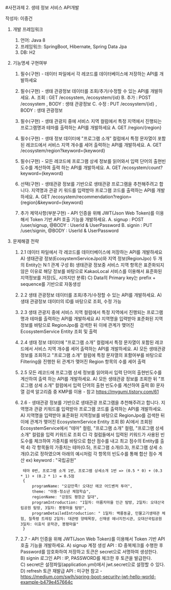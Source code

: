 ﻿#사전과제 2. 생테 정보 서비스 API개발

작성자: 이중건

1. 개발 프레임워크
	1) 언어: Java 8
	2) 프레임워크: SpringBoot, Hibernate, Spring Data Jpa
	3) DB: H2

2. 기능명세 구현여부
	1) 필수(구현) - 데이터 파일에서 각 레코드를 데이터베이스에 저장하는 API를 개발하세요
	2) 필수(구현) - 생태 관광정보 데이터를 조회/추가/수정할 수 있는 API를 개발하세요. 
		A. 조회 : GET /ecosystem, /ecosystem/{id}
		B. 추가 : POST /ecosystem , BODY : 생태 관광정보
		C. 수정 : PUT /ecosystem/{id} , BODY : 생태 관광정보
		
	3) 필수(구현) - 생태 관광지 중에 서비스 지역 컬럼에서 특정 지역에서 진행되는 프로그램명과 테마를 출력하는 API를 개발하세요
		A. GET /region/{region}
		
	4) 필수(구현) - 생태 정보 데이터에 "프로그램 소개” 컬럼에서 특정 문자열이 포함된 레코드에서 서비스 지역 개수를 세어 출력하는 API를 개발하세요.
		A. GET /ecosystem/region?keyword={keyword}
		
		
	5) 필수(구현) - 모든 레코드에 프로그램 상세 정보를 읽어와서 입력 단어의 출현빈도수를 계산하여 출력 하는 API를 개발하세요. 
		A. GET /ecosystem/count?keyword={keyword}
	
	6) 선택(구현) - 생태관광 정보를 기반으로 생태관광 프로그램을 추천해주려고 합니다. 지역명과 관광 키 워드를 입력받아 프로그램 코드를 출력하는 API를 개발하세요.
		A. GET /ecosystem/recommendation?region={region}&keyword={keyword}
		
	7) 추가 제약사항(부분구현) - API 인증을 위해 JWT(Json Web Token)를 이용해서 Token 기반 API 호출 기능을 개발하세요. 
		A. signup : POST /user/signup, @BODY : UserId & UserPassword
		B. signin : PUT /user/signin, @BODY : UserId & UserPassword
	
3. 문제해결 전략
	1) 2.1 데이터 파일에서 각 레코드를 데이터베이스에 저장하는 API를 개발하세요
		A) 생태관광 정보(EcosystemServiceJpo)와 지역 정보(RegionJpo) 두 개의 Entity는 N:1 관계 구성
		B) 생태관광 정보중 서비스 지역 항목은 표준화되지 않은 이유로 해당 정보를 바탕으로 KakaoLocal 서비스를 이용해서 표준화된 지역정보를 저장(도, 시까지만 분류)
		C) Data의 Primary key는 prefix + sequence를 기반으로 자동생성
	
	2) 2.2 생태 관광정보 데이터를 조회/추가/수정할 수 있는 API를 개발하세요.
		A) 생태 관광정보 데이터의 ID를 바탕으로 조회, 수정 가능
		
	3) 2.3 생태 관광지 중에 서비스 지역 컬럼에서 특정 지역에서 진행되는 프로그램명과 테마를 출력하는 API를 개발하세요
		A) 지역명을 입력받아 표준화된 지역정보를 바탕으로 RegionJpo를 검색한 뒤 이에 관계가 맺어진 EcosystemService Entity 조회 및 출력
		
	4) 2.4 생태 정보 데이터에 "프로그램 소개” 컬럼에서 특정 문자열이 포함된 레코드에서 서비스 지역 개수를 세어 출력하는 API를 개발하세요.
		A) 모든 생태관광 정보를 조회하고 "프로그램 소개" 컬럼에 특정 문자열의 포함여부를 바탕으로 Filtering을 진행한 뒤 관계가 맺어진 Region 항목의 수를 세어 출력
		
	5) 2.5 모든 레코드에 프로그램 상세 정보를 읽어와서 입력 단어의 출현빈도수를 계산하여 출력 하는 API를 개발하세요.
		A) 모든 생태관광 정보를 조회한 뒤 "프로그램 상세 소개" 컬럼에서 입력 단어의 출현 빈도수를 계산하여 출력
		B) 문자열 검색 알고리즘 중 KMP를 이용 - 참고 https://mygumi.tistory.com/61
		
	6) 2.6 - 생태관광 정보를 기반으로 생태관광 프로그램을 추천해주려고 합니다. 지역명과 관광 키워드를 입력받아 프로그램 코드를 출력하는 API를 개발하세요.
		A) 지역명을 입력받아 표준화된 지역정보를 바탕으로 RegionJpo를 검색한 뒤 이에 관계가 맺어진 EcosystemService Entity 조회
		B) A)에서 조회된 EcosystemService에서 "테마" 컬럼, "프로그램 소개" 컬럼, "프로그램 상세 소개" 컬럼을 입력 키워드로 조회
		C) 각 컬럼들에서 입력된 키워드가 사용된 빈도수를 체크하여 가중치를 바탕으로 합산 점수를 내고 최고 점수의 Entity를 출력
		4) 각 항목들의 가중치는 테마(0.5), 프로그램 소개(0.3), 프로그램 상세 소개(0.2)로 정하였으며 아래의 예시처럼 각 항목의 빈도수를 통해 합산 점수 계산
			ex) keyword : "국립공원"
			
			테마 0번, 프로그램 소개 1번, 프로그램 상세소개 1번 => (0.5 * 0) + (0.3 * 1) + (0.2 * 1) = 0.5점
			{
				programName: "오감만족! 오대산 에코 어드벤처 투어",
				theme: "아동·청소년 체험학습",
				regionName: "강원도 평창군 일대",
				programIntroduction: "1일차: 어름치마을 인근 탐방, 2일차: 오대산국립공원 탐방, 3일차: 봉평마을 탐방",
				programDetailedIntroduction: " 1일차: 백룡동굴, 민물고기생태관 체험, 칠족령 트레킹 2일차: 대관령 양떼목장, 신재생 에너지전시관, 오대산국립공원 3일차: 이효석 문학관, 봉평마을"
			}
			
	7) 2.7 - API 인증을 위해 JWT(Json Web Token)를 이용해서 Token 기반 API 호출 기능을 개발하세요.
		A) signup 계정 생성 API : ID 중복체크를 수행한 후 Password를 암호화하여 저장하고 토큰은 secret으로 서명하여 생성한다.		
		B) signin 로그인 API : IP, PASSWORD를 체크한 후 토큰을 발급한다.		
		C) secret은 설정파일(application.yml)에서 jwt.secret으로 설정할 수 있다.
		D) refresh 토큰 재발급 API : 미구현
		참고 - https://medium.com/swlh/spring-boot-security-jwt-hello-world-example-b479e457664c
		





